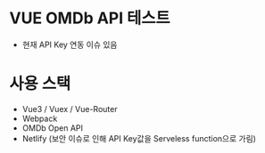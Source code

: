 # VUE OMDb API 테스트
- 현재 API Key 연동 이슈 있음

# 사용 스택
- Vue3 / Vuex / Vue-Router
- Webpack
- OMDb Open API
- Netlify (보안 이슈로 인해 API Key값을  Serveless function으로 가림)
